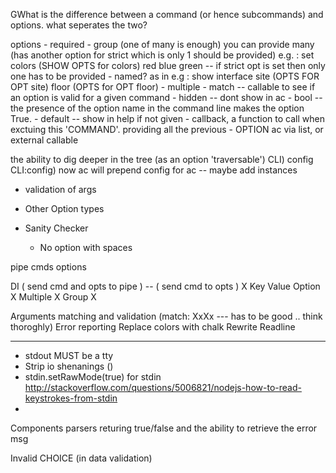 GWhat is the difference between a command (or hence subcommands) and options.
what seperates the two?

options
    - required
    - group (one of many is enough) you can provide many (has another option for strict which is only 1 should be provided)
        e.g. : set colors (SHOW OPTS for colors) red blue green
                -- if strict opt is set then only one has to be provided
    - named? as in
        e.g : show interface site (OPTS FOR OPT site) floor (OPTS for OPT floor)
    - multiple
    - match -- callable to see if an option is valid for a given command
    - hidden -- dont show in ac
    - bool -- the presence of the option name in the command line makes the option True.
    - default -- show in help if not given
    - callback, a function to call when exctuing this 'COMMAND'. providing all the previous
    - OPTION ac via list, or external callable


the ability to dig deeper in the tree (as an option 'traversable')
    CLI) config
    CLI:config) now ac will prepend config for ac
    -- maybe add instances


- validation of args


- Other Option types
- Sanity Checker
    * No option with spaces


pipe cmds options


DI ( send cmd and opts to pipe ) -- ( send cmd to opts ) X
Key Value Option X
Multiple X
Group X



Arguments matching and validation (match: XxXx --- has to be good .. think thoroghly)
Error reporting
Replace colors with chalk
Rewrite Readline


--------------


* stdout MUST be a tty
* Strip io shenanings ()
* stdin.setRawMode(true) for stdin
    http://stackoverflow.com/questions/5006821/nodejs-how-to-read-keystrokes-from-stdin
*













Components parsers returing true/false and the ability to retrieve the error msg


Invalid CHOICE (in data validation)
